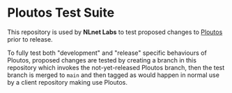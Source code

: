 # Ploutos Test Suite

This repository is used by **NLnet Labs** to test proposed changes to [Ploutos](https://github.com/NLnetLabs/ploutos/) prior to release.

To fully test both "development" and "release" specific behaviours of Ploutos, proposed changes are tested by creating a branch in this repository which invokes the not-yet-released Ploutos branch, then the test branch is merged to `main` and then tagged as would happen in normal use by a client repository making use Ploutos.
